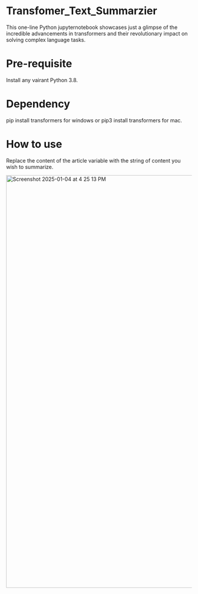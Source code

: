 # Transfomer_Text_Summarzier
This one-line Python jupyternotebook showcases just a glimpse of the incredible advancements in transformers and their revolutionary impact on solving complex language tasks.

# Pre-requisite
Install any vairant Python 3.8.

# Dependency
pip install transformers for windows or pip3 install transformers for mac.


# How to use

Replace the content of the article variable with the string of content you wish to summarize.

<img width="1117" alt="Screenshot 2025-01-04 at 4 25 13 PM" src="https://github.com/user-attachments/assets/3d9fdab1-1d7f-49b3-a832-5e08d5581b87" />

